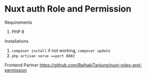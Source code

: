 
# Nuxt auth Role and Permission

Requirements

1. PHP 8

Installations

1. `composer install` if not working, `composer update`
2. `php artisan serve ==port 8002`

Frontend Partner
https://github.com/BaihakiTanjung/nuxt-roles-and-permission
